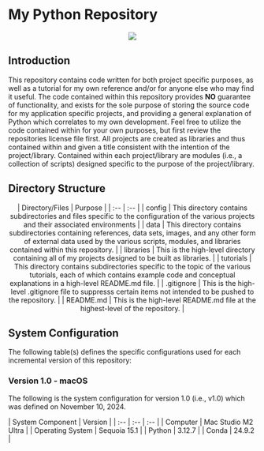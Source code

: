# My Python Repository

<p align="center"><img src=https://github.com/TH1622EE/my-datasets/blob/main/images/logos/python/python-logo-1.png/></p>

## Introduction

This repository contains code written for both project specific purposes, as well as a tutorial for my own reference and/or for anyone else who may find it useful. The code contained within this repository provides **NO** guarantee of functionality, and exists for the sole purpose of storing the source code for my application specific projects, and providing a general explanation of Python which correlates to my own development. Feel free to utilize the code contained within for your own purposes, but first review the repositories license file first. All projects are created as libraries and thus contained within and given a title consistent with the intention of the project/library. Contained within each project/library are modules (i.e., a collection of scripts) designed specific to the purpose of the project/library.

## Directory Structure

<p align="center">
| Directory/Files | Purpose |
| :-- | :-- |
| config | This directory contains subdirectories and files specific to the configuration of the various projects and their associated environments |
| data | This directory contains subdirectories containing references, data sets, images, and any other form of external data used by the various scripts, modules, and libraries contained within this repository. |
| libraries | This is the high-level directory containing all of my projects designed to be built as libraries. |
| tutorials | This directory contains subdirectories specific to the topic of the various tutorials, each of which contains example code and conceptual explanations in a high-level README.md file. |
| .gitignore | This is the high-level .gitignore file to suppresss certain items not intended to be pushed to the repository. |
| README.md | This is the high-level README.md file at the highest-level of the repository. |
</p>

## System Configuration

The following table(s) defines the specific configurations used for each incremental version of this repository:

### Version 1.0 - macOS

The following is the system configuration for version 1.0 (i.e., v1.0) which was defined on November 10, 2024.

| System Component | Version |
| :-- | :-- | :-- |
| Computer | Mac Studio M2 Ultra |
| Operating System | Sequoia 15.1 |
| Python | 3.12.7 |
| Conda | 24.9.2 |
